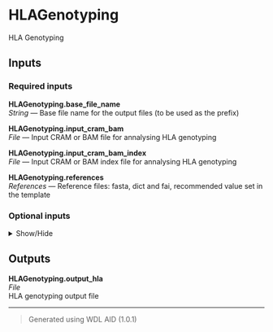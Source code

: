 # HLAGenotyping
HLA Genotyping

## Inputs

### Required inputs
<p name="HLAGenotyping.base_file_name">
        <b>HLAGenotyping.base_file_name</b><br />
        <i>String </i> &mdash; 
         Base file name for the output files (to be used as the prefix) <br /> 
</p>
<p name="HLAGenotyping.input_cram_bam">
        <b>HLAGenotyping.input_cram_bam</b><br />
        <i>File </i> &mdash; 
         Input CRAM or BAM file for annalysing HLA genotyping <br /> 
</p>
<p name="HLAGenotyping.input_cram_bam_index">
        <b>HLAGenotyping.input_cram_bam_index</b><br />
        <i>File </i> &mdash; 
         Input CRAM or BAM index file for annalysing HLA genotyping <br /> 
</p>
<p name="HLAGenotyping.references">
        <b>HLAGenotyping.references</b><br />
        <i>References </i> &mdash; 
         Reference files: fasta, dict and fai, recommended value set in the template <br /> 
</p>

### Optional inputs
<details>
<summary> Show/Hide </summary>
<p name="HLAGenotyping.graphs_files_tar">
        <b>HLAGenotyping.graphs_files_tar</b><br />
        <i>File &mdash; Default: None</i><br />
        HLA-LA graphs files tar
</p>
</details>


## Outputs
<p name="HLAGenotyping.output_hla">
        <b>HLAGenotyping.output_hla</b><br />
        <i>File</i><br />
        HLA genotyping output file
</p>

<hr />

> Generated using WDL AID (1.0.1)
